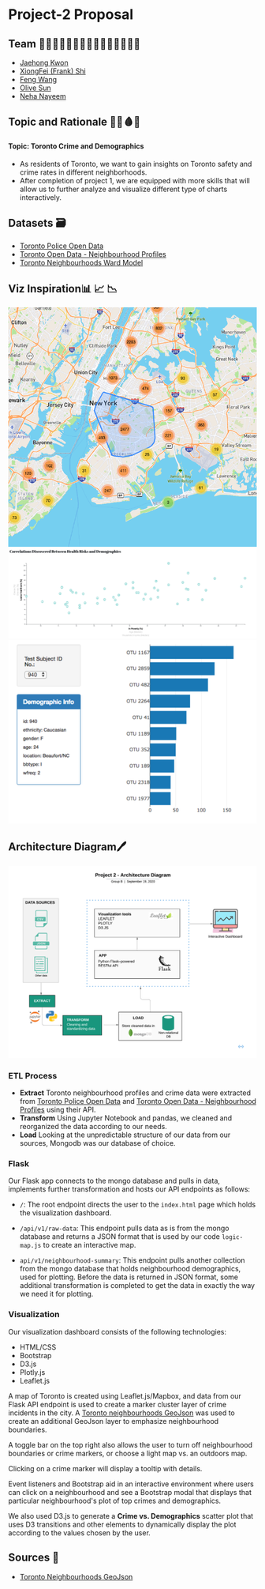 # Project-2 Proposal

## Team 👨🏻‍💻👨🏻‍💻👨🏻‍💻👩🏻‍💻👩🏻‍💻

- [Jaehong Kwon](https://github.com/sssaso)
- [XiongFei (Frank) Shi](https://github.com/xshi64)
- [Feng Wang](https://github.com/FengWang1991)
- [Olive Sun](https://github.com/olivesun1213)
- [Neha Nayeem](https://github.com/neha-nayeem)

## Topic and Rationale 🌃🔪🩸📝
#### Topic: Toronto Crime and Demographics

* As residents of Toronto, we want to gain insights on Toronto safety and crime rates in different neighborhoods.
* After completion of project 1, we are equipped with more skills that will allow us to further analyze and visualize different type of charts interactively.

## Datasets 🗃
* [Toronto Police Open Data](https://data.torontopolice.on.ca/pages/open-data)
* [Toronto Open Data - Neighbourhood Profiles](https://open.toronto.ca/dataset/neighbourhood-profiles/)
* [Toronto Neighbourhoods Ward Model](https://www.toronto.ca/city-government/data-research-maps/neighbourhoods-communities/ward-profiles/47-ward-model/)

## Viz Inspiration📊 📈 📉
![map](static/img/map.png)
![scatter-plot](static/img/scatter-plot.png)
![bar-chart](static/img/plotly.png)

## Architecture Diagram🖊
![Diagram](static/img/diagram.png)

### ETL Process
* **Extract**
Toronto neighbourhood profiles and crime data were extracted from [Toronto Police Open Data](https://data.torontopolice.on.ca/pages/open-data) and [Toronto Open Data - Neighbourhood Profiles](https://open.toronto.ca/dataset/neighbourhood-profiles/) using their API.
* **Transform**
Using Jupyter Notebook and pandas, we cleaned and reorganized the data according to our needs.
* **Load**
Looking at the unpredictable structure of our data from our sources, Mongodb was our database of choice.

### Flask
Our Flask app connects to the mongo database and pulls in data, implements further transformation and hosts our API endpoints as follows:

* `/`: The root endpoint directs the user to the `index.html` page which holds the visualization dashboard.

* `/api/v1/raw-data`: This endpoint pulls data as is from the mongo database and returns a JSON format that is used by our code `logic-map.js` to create an interactive map.

* `api/v1/neighbourhood-summary`: This endpoint pulls another collection from the mongo database that holds neighbourhood demographics, used for plotting. Before the data is returned in JSON format, some additional transformation is completed to get the data in exactly the way we need it for plotting.

### Visualization
Our visualization dashboard consists of the following technologies:
* HTML/CSS
* Bootstrap
* D3.js
* Plotly.js
* Leaflet.js 

A map of Toronto is created using Leaflet.js/Mapbox, and data from our Flask API endpoint is used to create a marker cluster layer of crime incidents in the city. A [Toronto neighbourhoods GeoJson](https://github.com/jasonicarter/toronto-geojson) was used to create an additional GeoJson layer to emphasize neighbourhood boundaries.

A toggle bar on the top right also allows the user to turn off neighbourhood boundaries or crime markers, or choose a light map vs. an outdoors map.

Clicking on a crime marker will display a tooltip with details.

Event listeners and Bootstrap aid in an interactive environment where users can click on a neighbourhood and see a Bootstrap modal that displays that particular neighbourhood's plot of top crimes and demographics.

We also used D3.js to generate a **Crime vs. Demographics** scatter plot that uses D3 transitions and other elements to dynamically display the plot according to the values chosen by the user.

## Sources 🔗
* [Toronto Neighbourhoods GeoJson](https://github.com/jasonicarter/toronto-geojson)
